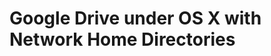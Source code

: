 Google Drive under OS X with Network Home Directories
=====================================================


